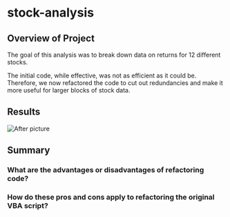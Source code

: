 # stock-analysis

## Overview of Project

The goal of this analysis was to break down data on returns for 12 different stocks.

The initial code, while effective, was not as efficient as it could be. Therefore, we now refactored the code to cut out redundancies and make it more useful for larger blocks of stock data.

## Results

![After picture](stock-analysis/Resources/Refactored_Code_Runtime_Screenshot.png?raw=true "Title")



## Summary
### What are the advantages or disadvantages of refactoring code?



### How do these pros and cons apply to refactoring the original VBA script?
